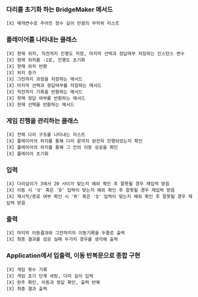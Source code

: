### 다리를 초기화 하는 BridgeMaker 메서드
    [X] 매개변수로 주어진 정수 길이 만큼의 무작위 리스트

### 플레이어를 나타내는 클래스
    [X] 현재 위치, 직전까지 진행도 저장, 마지막 선택과 정답여부 저장하는 인스턴스 변수
    [X] 현재 위치를 -1로, 진행도 초기화
    [X] 현재 위치 반환
    [X] 위치 증가
    [X] 그전까지 과정을 저장하는 메서드
    [X] 마지막 선택과 정답여부를 저장하는 메서드
    [X] 직전까지 기록을 반환하는 메서드
    [X] 현재 정답 여부를 반환하는 메서드
    [X] 현재 선택을 반환하는 메서드

### 게임 진행을 관리하는 클래스
    [X] 전체 다리 구조를 나타내는 리스트
    [X] 플레이어의 위치를 통해 다리 끝까지 완전히 진행되었는지 확인
    [X] 플레이어의 위치를 통해 그 칸의 이동 성공을 확인
    [X] 플레이어 초기화

### 입력
    [X] 다리길이가 3에서 20 사이가 맞는지 예외 확인 후 잘못될 경우 재입력 받음
    [X] 이동 시 'U' 혹은 'D' 입력이 맞는지 예외 확인 후 잘못될 경우 재입력 받음
    [X] 재시작/종료 여부 확인 시 'R' 혹은 'Q' 입력이 맞는지 예외 확인 후 잘못될 경우 재입력 받음

### 출력
    [X] 마지막 이동결과와 그전까지의 이동기록을 두줄로 출력
    [X] 최종 결과를 성공 실패 두가지 경우를 생각해 출력

### Application에서 입출력, 이동 반복문으로 종합 구현
    [X] 게임 횟수 기록
    [X] 게임 초기 단계 세팅, 다리 길이 입력
    [X] 완주 확인, 이동과 정답 확인, 출력 반복
    [X] 최종 결과 출력